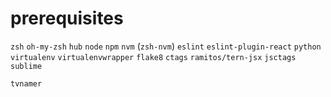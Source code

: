 # prerequisites
`zsh`
`oh-my-zsh`
`hub`
`node`
`npm`
`nvm` (`zsh-nvm`)
`eslint`
`eslint-plugin-react`
`python`
`virtualenv`
`virtualenvwrapper`
`flake8`
`ctags`
`ramitos/tern-jsx`
`jsctags`
`sublime`

`tvnamer`
